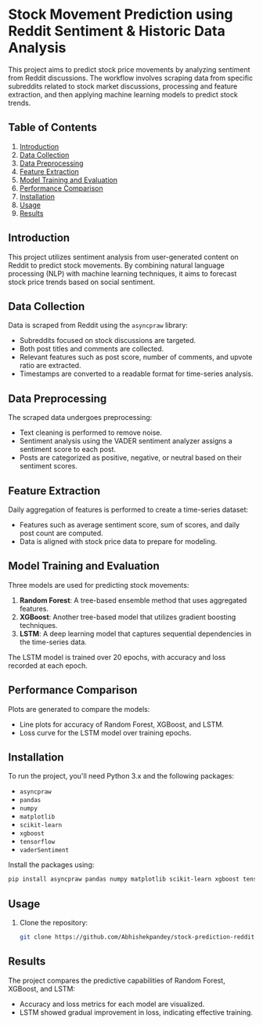 
# Stock Movement Prediction using Reddit Sentiment & Historic Data Analysis

This project aims to predict stock price movements by analyzing sentiment from Reddit discussions. The workflow involves scraping data from specific subreddits related to stock market discussions, processing and feature extraction, and then applying machine learning models to predict stock trends.

## Table of Contents
1. [Introduction](#introduction)
2. [Data Collection](#data-collection)
3. [Data Preprocessing](#data-preprocessing)
4. [Feature Extraction](#feature-extraction)
5. [Model Training and Evaluation](#model-training-and-evaluation)
6. [Performance Comparison](#performance-comparison)
7. [Installation](#installation)
8. [Usage](#usage)
9. [Results](#results)


## Introduction
This project utilizes sentiment analysis from user-generated content on Reddit to predict stock movements. By combining natural language processing (NLP) with machine learning techniques, it aims to forecast stock price trends based on social sentiment.

## Data Collection
Data is scraped from Reddit using the `asyncpraw` library:
- Subreddits focused on stock discussions are targeted.
- Both post titles and comments are collected.
- Relevant features such as post score, number of comments, and upvote ratio are extracted.
- Timestamps are converted to a readable format for time-series analysis.

## Data Preprocessing
The scraped data undergoes preprocessing:
- Text cleaning is performed to remove noise.
- Sentiment analysis using the VADER sentiment analyzer assigns a sentiment score to each post.
- Posts are categorized as positive, negative, or neutral based on their sentiment scores.

## Feature Extraction
Daily aggregation of features is performed to create a time-series dataset:
- Features such as average sentiment score, sum of scores, and daily post count are computed.
- Data is aligned with stock price data to prepare for modeling.

## Model Training and Evaluation
Three models are used for predicting stock movements:
1. **Random Forest**: A tree-based ensemble method that uses aggregated features.
2. **XGBoost**: Another tree-based model that utilizes gradient boosting techniques.
3. **LSTM**: A deep learning model that captures sequential dependencies in the time-series data.

The LSTM model is trained over 20 epochs, with accuracy and loss recorded at each epoch.

## Performance Comparison
Plots are generated to compare the models:
- Line plots for accuracy of Random Forest, XGBoost, and LSTM.
- Loss curve for the LSTM model over training epochs.

## Installation
To run the project, you'll need Python 3.x and the following packages:
- `asyncpraw`
- `pandas`
- `numpy`
- `matplotlib`
- `scikit-learn`
- `xgboost`
- `tensorflow`
- `vaderSentiment`

Install the packages using:
```bash
pip install asyncpraw pandas numpy matplotlib scikit-learn xgboost tensorflow vaderSentiment
```

## Usage
1. Clone the repository:
    ```bash
    git clone https://github.com/Abhishekpandey/stock-prediction-reddit.git
    ```


## Results
The project compares the predictive capabilities of Random Forest, XGBoost, and LSTM:
- Accuracy and loss metrics for each model are visualized.
- LSTM showed gradual improvement in loss, indicating effective training.
